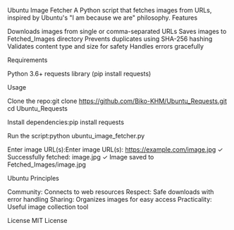 Ubuntu Image Fetcher
A Python script that fetches images from URLs, inspired by Ubuntu's "I am because we are" philosophy.
Features

Downloads images from single or comma-separated URLs
Saves images to Fetched_Images directory
Prevents duplicates using SHA-256 hashing
Validates content type and size for safety
Handles errors gracefully

Requirements

Python 3.6+
requests library (pip install requests)

Usage

Clone the repo:git clone https://github.com/Biko-KHM/Ubuntu_Requests.git
cd Ubuntu_Requests


Install dependencies:pip install requests


Run the script:python ubuntu_image_fetcher.py


Enter image URL(s):Enter image URL(s): https://example.com/image.jpg
✓ Successfully fetched: image.jpg
✓ Image saved to Fetched_Images/image.jpg



Ubuntu Principles

Community: Connects to web resources
Respect: Safe downloads with error handling
Sharing: Organizes images for easy access
Practicality: Useful image collection tool

License
MIT License